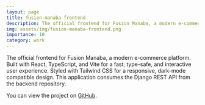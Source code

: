 ```yaml
---
layout: page
title: fusion-manaba-frontend
description: The official frontend for Fusion Manaba, a modern e-commerce platform.
img: assets/img/fusion-manaba-frontend.png
importance: 10
category: work
---
```


The official frontend for Fusion Manaba, a modern e-commerce platform. Built with React, TypeScript, and Vite for a fast, type-safe, and interactive user experience. Styled with Tailwind CSS for a responsive, dark-mode compatible design. This application consumes the Django REST API from the backend repository.

You can view the project on [GitHub](https://github.com/richtxteditor/fusion-manaba-frontend).
